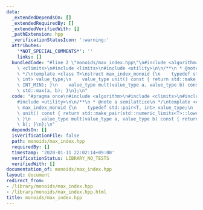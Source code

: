 ```yaml
---
data:
  _extendedDependsOn: []
  _extendedRequiredBy: []
  _extendedVerifiedWith: []
  _pathExtension: hpp
  _verificationStatusIcon: ':warning:'
  attributes:
    '*NOT_SPECIAL_COMMENTS*': ''
    links: []
  bundledCode: "#line 2 \"monoids/max_index.hpp\"\n#include <algorithm>\n#include\
    \ <climits>\n#include <limits>\n#include <utility>\n\n/**\n * @note a semilattice\n\
    \ */\ntemplate <class T>\nstruct max_index_monoid {\n    typedef std::pair<T,\
    \ int> value_type;\n    value_type unit() const { return std::make_pair(std::numeric_limits<T>::lowest(),\
    \ INT_MIN); }\n    value_type mult(value_type a, value_type b) const { return\
    \ std::max(a, b); }\n};\n"
  code: "#pragma once\n#include <algorithm>\n#include <climits>\n#include <limits>\n\
    #include <utility>\n\n/**\n * @note a semilattice\n */\ntemplate <class T>\nstruct\
    \ max_index_monoid {\n    typedef std::pair<T, int> value_type;\n    value_type\
    \ unit() const { return std::make_pair(std::numeric_limits<T>::lowest(), INT_MIN);\
    \ }\n    value_type mult(value_type a, value_type b) const { return std::max(a,\
    \ b); }\n};\n"
  dependsOn: []
  isVerificationFile: false
  path: monoids/max_index.hpp
  requiredBy: []
  timestamp: '2020-01-11 22:02:14+09:00'
  verificationStatus: LIBRARY_NO_TESTS
  verifiedWith: []
documentation_of: monoids/max_index.hpp
layout: document
redirect_from:
- /library/monoids/max_index.hpp
- /library/monoids/max_index.hpp.html
title: monoids/max_index.hpp
---
```

